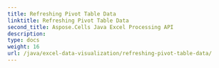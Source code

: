 ```yaml
---
title: Refreshing Pivot Table Data
linktitle: Refreshing Pivot Table Data
second_title: Aspose.Cells Java Excel Processing API
description: 
type: docs
weight: 16
url: /java/excel-data-visualization/refreshing-pivot-table-data/
---
```

